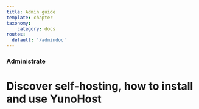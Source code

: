 ```yaml
---
title: Admin guide
template: chapter
taxonomy:
    category: docs
routes:
  default: '/admindoc'
---
```


### Administrate

# Discover self-hosting, how to install and use YunoHost
